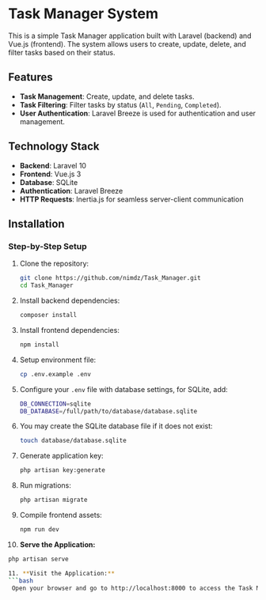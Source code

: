 # Task Manager System

This is a simple Task Manager application built with Laravel (backend) and Vue.js (frontend). The system allows users to create, update, delete, and filter tasks based on their status.

## Features

- **Task Management**: Create, update, and delete tasks.
- **Task Filtering**: Filter tasks by status (`All`, `Pending`, `Completed`).
- **User Authentication**: Laravel Breeze is used for authentication and user management.

## Technology Stack

- **Backend**: Laravel 10
- **Frontend**: Vue.js 3
- **Database**: SQLite
- **Authentication**: Laravel Breeze
- **HTTP Requests**: Inertia.js for seamless server-client communication

## Installation

### Step-by-Step Setup

1. Clone the repository:
   ```bash
   git clone https://github.com/nimdz/Task_Manager.git  
   cd Task_Manager

2. Install backend dependencies:
   ```bash
   composer install

3. Install frontend dependencies:  
   ```bash
   npm install

4. Setup environment file:  
   ```bash
   cp .env.example .env

5. Configure your `.env` file with database settings, for SQLite, add:  
   ```bash
   DB_CONNECTION=sqlite  
   DB_DATABASE=/full/path/to/database/database.sqlite

6. You may create the SQLite database file if it does not exist: 
    ```bash 
    touch database/database.sqlite

7. Generate application key:  
   ```bash
   php artisan key:generate

8. Run migrations:  
   ```bash
   php artisan migrate

9. Compile frontend assets: 
   ```bash
   npm run dev

10. **Serve the Application:**  
   ```bash
   php artisan serve

11. **Visit the Application:**
   ```bash
    Open your browser and go to http://localhost:8000 to access the Task Manager.
